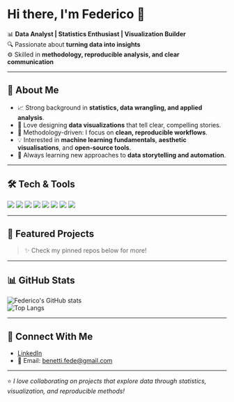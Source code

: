 # Hi there, I'm Federico 👋  

📊 **Data Analyst | Statistics Enthusiast | Visualization Builder**  
🔍 Passionate about **turning data into insights**  
⚙️ Skilled in **methodology, reproducible analysis, and clear communication**  

---

## 🚀 About Me
- 📈 Strong background in **statistics, data wrangling, and applied analysis**.  
- 🎨 Love designing **data visualizations** that tell clear, compelling stories.  
- 🧮 Methodology-driven: I focus on **clean, reproducible workflows**.  
- 💡 Interested in **machine learning fundamentals**, **aesthetic visualisations**, and **open-source tools**.  
- 🌱 Always learning new approaches to **data storytelling and automation**.  

---

## 🛠️ Tech & Tools
<p>
  <img src="https://img.shields.io/badge/Python-3776AB?style=flat&logo=python&logoColor=white" />
  <img src="https://img.shields.io/badge/Pandas-150458?style=flat&logo=pandas&logoColor=white" />
  <img src="https://img.shields.io/badge/Numpy-013243?style=flat&logo=numpy&logoColor=white" />
  <img src="https://img.shields.io/badge/Matplotlib-11557c?style=flat&logo=plotly&logoColor=white" />
  <img src="https://img.shields.io/badge/Seaborn-319795?style=flat" />
  <img src="https://img.shields.io/badge/SQL-336791?style=flat&logo=postgresql&logoColor=white" />
  <img src="https://img.shields.io/badge/Methodology-8A2BE2?style=flat" />
  <img src="https://img.shields.io/badge/Reproducibility-FF6F00?style=flat" />
</p>

---

## 📌 Featured Projects
  

> ✨ Check my pinned repos below for more!

---

## 📊 GitHub Stats
![Federico's GitHub stats](https://github-readme-stats.vercel.app/api?username=federicobenetti&show_icons=true&theme=default)  
![Top Langs](https://github-readme-stats.vercel.app/api/top-langs/?username=federicobenetti&layout=compact)

---

## 🤝 Connect With Me
- [LinkedIn](https://www.linkedin.com/in/federico-benetti)  
- 📧 Email: benetti.fede@gmail.com  

---
⭐️ *I love collaborating on projects that explore data through statistics, visualization, and reproducible methods!*
